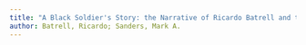 ```yaml
---
title: "A Black Soldier's Story: the Narrative of Ricardo Batrell and the Cuban War of Independence"
author: Batrell, Ricardo; Sanders, Mark A.
---
```

